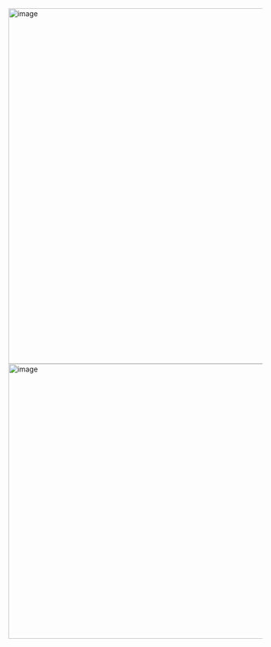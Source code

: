 <img width="1918" height="706" alt="image" src="https://github.com/user-attachments/assets/d96a380f-8054-4738-b2e1-8399c599c0c5" />
<img width="1915" height="546" alt="image" src="https://github.com/user-attachments/assets/b42c13b2-21be-400f-bde8-8a49031202b5" />

